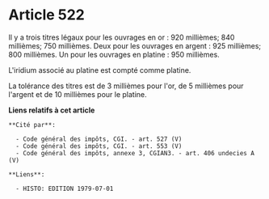 # Article 522

Il y a trois titres légaux pour les ouvrages en or : 920 millièmes; 840 millièmes; 750 millièmes. Deux pour les ouvrages en
argent : 925 millièmes; 800 millièmes. Un pour les ouvrages en platine : 950 millièmes.

L'iridium associé au platine est compté comme platine.

La tolérance des titres est de 3 millièmes pour l'or, de 5 millièmes pour l'argent et de 10 millièmes pour le platine.

**Liens relatifs à cet article**

	**Cité par**:

	  - Code général des impôts, CGI. - art. 527 (V)
	  - Code général des impôts, CGI. - art. 553 (V)
	  - Code général des impôts, annexe 3, CGIAN3. - art. 406 undecies A (V)

	**Liens**:

	  - HISTO: EDITION 1979-07-01
